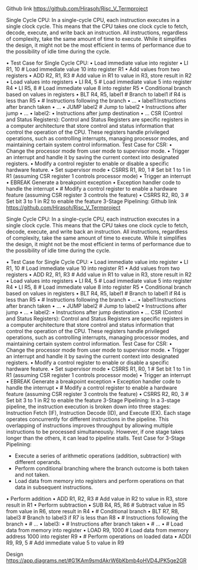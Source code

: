 Github link
https://github.com/Hirasoh/Risc_V_Termproject

 Single Cycle CPU:
In a single-cycle CPU, each instruction executes in a single clock cycle. This means that the CPU takes one clock cycle to fetch, decode, execute, and write back an instruction. All instructions, regardless of complexity, take the same amount of time to execute. While it simplifies the design, it might not be the most efficient in terms of performance due to the possibility of idle time during the cycle.

•	Test Case for Single Cycle CPU:
•	Load immediate value into register
•	LI R1, 10   # Load immediate value 10 into register R1
•	Add values from two registers
•	ADD R2, R1, R3   # Add value in R1 to value in R3, store result in R2
•	Load values into registers
•	LI R4, 5   # Load immediate value 5 into register R4
•	LI R5, 8   # Load immediate value 8 into register R5
•	Conditional branch based on values in registers
•	BLT R4, R5, label1   # Branch to label1 if R4 is less than R5
•	# Instructions following the branch
•	...
•	label1:Instructions after branch taken
•	...
•	JUMP label2   # Jump to label2
•	 Instructions after jump
•	 ...
•	label2:
•	 Instructions after jump destination
•	...
CSR (Control and Status Registers):
Control and Status Registers are specific registers in a computer architecture that store control and status information that control the operation of the CPU. These registers handle privileged operations, such as controlling interrupts, managing processor modes, and maintaining certain system control information.
Test Case for CSR:
•	Change the processor mode from user mode to supervisor mode.
•	Trigger an interrupt and handle it by saving the current context into designated registers.
•	Modify a control register to enable or disable a specific hardware feature.
•	Set supervisor mode
•	CSRRS R1, R0, 1   # Set bit 1 to 1 in R1 (assuming CSR register 1 controls processor mode)
•	Trigger an interrupt
•	EBREAK   Generate a breakpoint exception
•	Exception handler code to handle the interrupt
•	# Modify a control register to enable a hardware feature (assuming CSR register 3 controls      the feature)
•	CSRRS R2, R0, 3   # Set bit 3 to 1 in R2 to enable the feature
3-Stage Pipelining:
Github link
https://github.com/Hirasoh/Risc_V_Termproject

 Single Cycle CPU:
In a single-cycle CPU, each instruction executes in a single clock cycle. This means that the CPU takes one clock cycle to fetch, decode, execute, and write back an instruction. All instructions, regardless of complexity, take the same amount of time to execute. While it simplifies the design, it might not be the most efficient in terms of performance due to the possibility of idle time during the cycle.

•	Test Case for Single Cycle CPU:
•	Load immediate value into register
•	LI R1, 10   # Load immediate value 10 into register R1
•	Add values from two registers
•	ADD R2, R1, R3   # Add value in R1 to value in R3, store result in R2
•	Load values into registers
•	LI R4, 5   # Load immediate value 5 into register R4
•	LI R5, 8   # Load immediate value 8 into register R5
•	Conditional branch based on values in registers
•	BLT R4, R5, label1   # Branch to label1 if R4 is less than R5
•	# Instructions following the branch
•	...
•	label1:Instructions after branch taken
•	...
•	JUMP label2   # Jump to label2
•	 Instructions after jump
•	 ...
•	label2:
•	 Instructions after jump destination
•	...
CSR (Control and Status Registers):
Control and Status Registers are specific registers in a computer architecture that store control and status information that control the operation of the CPU. These registers handle privileged operations, such as controlling interrupts, managing processor modes, and maintaining certain system control information.
Test Case for CSR:
•	Change the processor mode from user mode to supervisor mode.
•	Trigger an interrupt and handle it by saving the current context into designated registers.
•	Modify a control register to enable or disable a specific hardware feature.
•	Set supervisor mode
•	CSRRS R1, R0, 1   # Set bit 1 to 1 in R1 (assuming CSR register 1 controls processor mode)
•	Trigger an interrupt
•	EBREAK   Generate a breakpoint exception
•	Exception handler code to handle the interrupt
•	# Modify a control register to enable a hardware feature (assuming CSR register 3 controls      the feature)
•	CSRRS R2, R0, 3   # Set bit 3 to 1 in R2 to enable the feature
3-Stage Pipelining:
In a 3-stage pipeline, the instruction execution is broken down into three stages: Instruction Fetch (IF), Instruction Decode (ID), and Execute (EX). Each stage operates concurrently for different instructions in the pipeline. This overlapping of instructions improves throughput by allowing multiple instructions to be processed simultaneously. However, if one stage takes longer than the others, it can lead to pipeline stalls.
Test Case for 3-Stage Pipelining:
-	Execute a series of arithmetic operations (addition, subtraction) with different operands.
-	Perform conditional branching where the branch outcome is both taken and not taken.
-	Load data from memory into registers and perform operations on that data in subsequent instructions.

•	Perform addition
•	ADD R1, R2, R3   # Add value in R2 to value in R3, store result in R1
•	Perform subtraction
•	SUB R4, R5, R6   # Subtract value in R5 from value in R6, store result in R4
•	# Conditional branch
•	BLT R7, R8, label3   # Branch to label3 if R7 is less than R8
•	# Instructions following the branch
•	# ...
•	label3:
•	# Instructions after branch taken
•	# ...
•	# Load data from memory into register
•	LOAD R9, 1000   # Load data from memory address 1000 into register R9
•	# Perform operations on loaded data
•	ADDI R9, R9, 5   # Add immediate value 5 to value in R9

Design 
https://app.diagrams.net/#G1KAm9smdAkrW6bKbmb4oHVD4JPK5ge2GR



